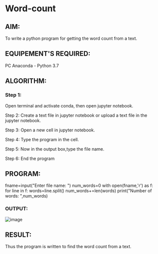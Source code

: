 # Word-count
## AIM:
To write a python program for getting the word count from a text.
## EQUIPEMENT'S REQUIRED: 
PC
Anaconda - Python 3.7
## ALGORITHM: 
### Step 1:
Open terminal and activate conda, then open jupyter notebook.

Step 2:
Create a text file in jupyter notebook or upload a text file in the jupyter notebook.

Step 3:
Open a new cell in jupyter notebook.

Step 4:
Type the program in the cell.

Step 5:
Now in the output box,type the file name.

Step 6:
End the program

## PROGRAM:
fname=input("Enter file name: ")
num_words=0
with open(fname,'r') as f:
    for line in f:
        words=line.split()
        num_words+=len(words)
print("Number of words: ",num_words)

### OUTPUT:
![image](https://user-images.githubusercontent.com/120539398/214815457-1192c342-efc8-4ec8-a7b6-0ea3e13af1df.png)



## RESULT:
Thus the program is written to find the word count from a text.
